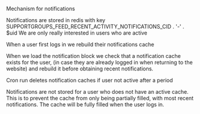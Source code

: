 Mechanism for notifications

Notifications are stored in redis with key SUPPORTGROUPS_FEED_RECENT_ACTIVITY_NOTIFICATIONS_CID . '-' . $uid
We are only really interested in users who are active

When a user first logs in we rebuild their notifications cache

When we load the notification block we check that a notification cache exists for the user,
(in case they are already logged in when returning to the website) and rebuild it before obtaining recent
notifications.

Cron run deletes notification caches if user not active after a period

Notifications are not stored for a user who does not have an active cache.  This is to prevent the cache from only
being partially filled, with most recent notifications.  The cache will be fully filled when the user logs in.